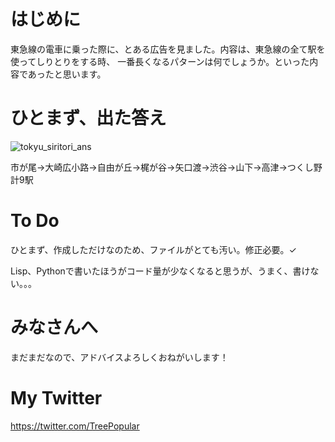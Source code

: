# はじめに
東急線の電車に乗った際に、とある広告を見ました。内容は、東急線の全て駅を使ってしりとりをする時、
一番長くなるパターンは何でしょうか。といった内容であったと思います。

# ひとまず、出た答え
![tokyu_siritori_ans](https://user-images.githubusercontent.com/79234472/172540813-5b32cec9-b877-425b-9267-b4abaf595b50.png)

市が尾→大崎広小路→自由が丘→梶が谷→矢口渡→渋谷→山下→高津→つくし野  
計9駅

# To Do
ひとまず、作成しただけなのため、ファイルがとても汚い。修正必要。✓

Lisp、Pythonで書いたほうがコード量が少なくなると思うが、うまく、書けない。。。

# みなさんへ
まだまだなので、アドバイスよろしくおねがいします！

# My Twitter
https://twitter.com/TreePopular
